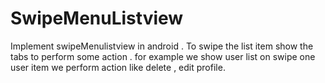 # SwipeMenuListview
Implement swipeMenulistview in android . To swipe the list item show the tabs to perform some action . for example we show user list on swipe one user item we perform action like delete , edit profile.
